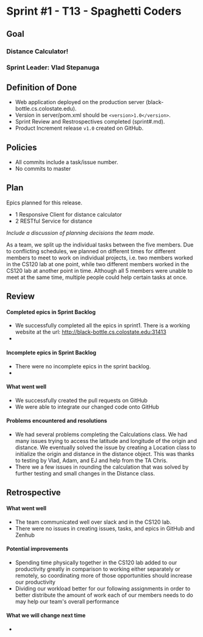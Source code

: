 # Sprint #1 - T13 - Spaghetti Coders

## Goal

### Distance Calculator!
### Sprint Leader: Vlad Stepanuga

## Definition of Done

* Web application deployed on the production server (black-bottle.cs.colostate.edu).
* Version in server/pom.xml should be `<version>1.0</version>`.
* Sprint Review and Restrospectives completed (sprint#.md).
* Product Increment release `v1.0` created on GitHub.

## Policies

* All commits include a task/issue number.
* No commits to master

## Plan

Epics planned for this release.

* 1 Responsive Client for distance calculator
* 2 RESTful Service for distance

*Include a discussion of planning decisions the team made.*

As a team, we split up the individual tasks between the five members. Due to conflicting schedules, we planned on different times for different members to meet to work on individual projects, i.e. two members worked in the CS120 lab at one point, while two different members worked in the CS120 lab at another point in time. Although all 5 members were unable to meet at the same time, multiple people could help certain tasks at once.

## Review

#### Completed epics in Sprint Backlog 
* We successfully completed all the epics in sprint1. There is a working website at the url: http://black-bottle.cs.colostate.edu:31413
* 

#### Incomplete epics in Sprint Backlog 
* There were no incomplete epics in the sprint backlog.
*

#### What went well
* We successfully created the pull requests on GitHub
* We were able to integrate our changed code onto GitHub

#### Problems encountered and resolutions
* We had several problems completing the Calculations class. We had many issues trying to access the latitude and longitude of the origin and distance. We eventually solved the issue by creating a Location class to initialize the origin and distance in the distance object. This was thanks to testing by Vlad, Adam, and EJ and help from the TA Chris.
* There we a few issues in rounding the calculation that was solved by further testing and small changes in the Distance class.

## Retrospective

#### What went well
* The team communicated well over slack and in the CS120 lab.
* There were no issues in creating issues, tasks, and epics in GitHub and Zenhub 

#### Potential improvements
* Spending time physically together in the CS120 lab added to our productivity greatly in comparison to working either separately or remotely, so coordinating more of those opportunities should increase our productivity
* Dividing our workload better for our following assignments in order to better distribute the amount of work each of our members needs to do may help our team's overall performance

#### What we will change next time
* 
